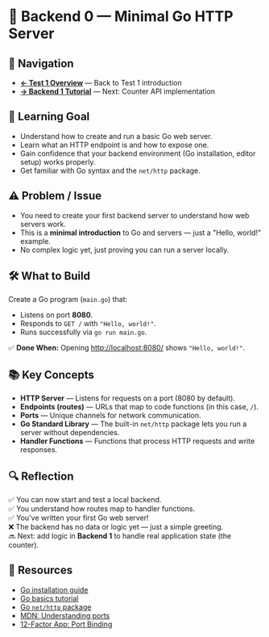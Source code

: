 # 🧩 Backend 0 — Minimal Go HTTP Server

## 🚀 Navigation

- **[← Test 1 Overview](./_overview.md)** — Back to Test 1 introduction
- **[→ Backend 1 Tutorial](./backend1.md)** — Next: Counter API implementation

## 🎯 Learning Goal

- Understand how to create and run a basic Go web server.
- Learn what an HTTP endpoint is and how to expose one.
- Gain confidence that your backend environment (Go installation, editor setup) works properly.
- Get familiar with Go syntax and the `net/http` package.

## ⚠️ Problem / Issue

- You need to create your first backend server to understand how web servers work.
- This is a **minimal introduction** to Go and servers — just a "Hello, world!" example.
- No complex logic yet, just proving you can run a server locally.

## 🛠️ What to Build

Create a Go program (`main.go`) that:

- Listens on port **8080**.
- Responds to `GET /` with `"Hello, world!"`.
- Runs successfully via `go run main.go`.

✅ **Done When:** Opening [http://localhost:8080/](http://localhost:8080/) shows `"Hello, world!"`.

## 📚 Key Concepts

- **HTTP Server** — Listens for requests on a port (8080 by default).
- **Endpoints (routes)** — URLs that map to code functions (in this case, `/`).
- **Ports** — Unique channels for network communication.
- **Go Standard Library** — The built-in `net/http` package lets you run a server without dependencies.
- **Handler Functions** — Functions that process HTTP requests and write responses.

## 🔍 Reflection

✅ You can now start and test a local backend.  
✅ You understand how routes map to handler functions.  
✅ You've written your first Go web server!  
❌ The backend has no data or logic yet — just a simple greeting.  
🔜 Next: add logic in **Backend 1** to handle real application state (the counter).

## 🔗 Resources

- [Go installation guide](https://go.dev/doc/install)
- [Go basics tutorial](https://go.dev/doc/tutorial/getting-started)
- [Go `net/http` package](https://pkg.go.dev/net/http)
- [MDN: Understanding ports](https://developer.mozilla.org/en-US/docs/Learn/Common_questions/What_is_a_URL#port_numbers)
- [12-Factor App: Port Binding](https://12factor.net/processes)
